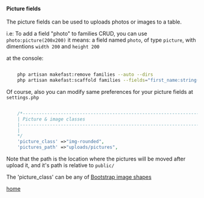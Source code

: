 #### Picture fields ####

The picture fields can be used to uploads photos or images to a table.

i.e:
To add a field "photo" to families CRUD,
you can use `photo:picture(200x200)`
it means:
a field named `photo`, of type `picture`, with dimentions `width 200` and `height 200`


at the console:

```bash

	php artisan makefast:remove families --auto --dirs
	php artisan makefast:scaffold families --fields="first_name:string(64),last_name:string(64), gender:custom, employee_id:master, date_of_birth:date, nacionality:string(64), city_of_birth:string(64), marital_status:string(3), document_type:string(3), document_number:string(20), passport_number:string(20), ss_number:string(20),photo:picture(200x200)"


```

Of course, also you can modify same preferences for your picture fields at `settings.php`

```php

	/*--------------------------------------------------------------------------
	| Picture & image classes
	|---------------------------------------------------------------------------
	| 	
	*/	
	'picture_class' =>"img-rounded",
	'pictures_path' =>"uploads/pictures",
```

Note that the path is the location where the pictures will be moved after upload it, and it's path is relative to `public/`

The 'picture_class' can be any of [Bootstrap image shapes](http://getbootstrap.com/css/#images)



[home](../readme.md)
